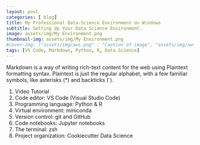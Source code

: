 ```yaml
---
layout: post
categories: [ blog]
title: My Professional Data-Science Environment on Windows
subtitle: Setting Up Your Data Science Environment.
image: assets/img/My Environment.png
thumbnail-img: assets/img/My Environment.png
#cover-img: ["assets/img/aws.png" : "Caption of image", "assets/img/aws.png" : "Caption of image"]
tags: [VS Code, Markdown, Python, R, Data Science]
---
```

<style>
r { color: Red }
o { color: Orange }
g { color: Green }
b { color: Blue }
</style>
<!--- -------Introduction-------- --->
Markdown is a way of writing rich-text content for the web using Plaintext formatting syntax. Plaintext is just the regular alphabet, with a few familiar symbols, like asterisks (*) and backticks (`).  

1. Video Tutorial
2. Code editor: VS Code (Visual Studio Code)
3. Programming language: Python & R
4. Virtual environment: miniconda
5. Version control: git and GitHub
6. Code notebooks: Jupyter notebooks
7. The terminal: zsh
8. Project organization: Cookiecutter Data Science 
